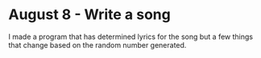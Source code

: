 # August 8 - Write a song

I made a program that has determined lyrics for the song but a few things that change based on the random number generated.
